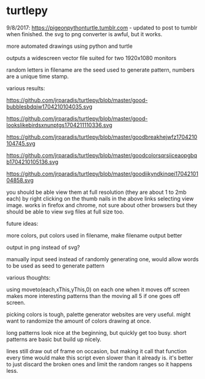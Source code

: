# turtlepy
9/8/2017: https://pigeonpythonturtle.tumblr.com - updated to post to tumblr when finished. the svg to png converter is awful, but it works.


more automated drawings using python and turtle

outputs a widescreen vector file suited for two 1920x1080 monitors

random letters in filename are the seed used to generate pattern, numbers are a unique time stamp.

various results:

https://github.com/jrparadis/turtlepy/blob/master/good-bubblesbdqjw1704210104035.svg

https://github.com/jrparadis/turtlepy/blob/master/good-lookslikebirdsxnunptgs1704211110336.svg

https://github.com/jrparadis/turtlepy/blob/master/goodbreakhejwfz1704210104745.svg

https://github.com/jrparadis/turtlepy/blob/master/goodcolorsqrsiiceaopgbqb1704210105136.svg

https://github.com/jrparadis/turtlepy/blob/master/goodiikyndkinqei1704210104858.svg

you should be able view them at full resolution (they are about 1 to 2mb each) by right clicking on the thumb nails in the above links selecting view image. works in firefox and chrome, not sure about other browsers but they should be able to view svg files at full size too.

future ideas:

more colors, put colors used in filename, make filename output better

output in png instead of svg?

manually input seed instead of randomly generating one, would allow words to be used as seed to generate pattern

various thoughts:

using moveto(each,xThis,yThis,0) on each one when it moves off screen makes more interesting patterns than the moving all 5 if one goes off screen.

picking colors is tough, palette generator websites are very useful. might want to randomize the amount of colors drawing at once.

long patterns look nice at the beginning, but quickly get too busy. short patterns are basic but build up nicely. 

lines still draw out of frame on occasion, but making it call that function every time would make this script even slower than it already is. it's better to just discard the broken ones and limit the random ranges so it happens less.
